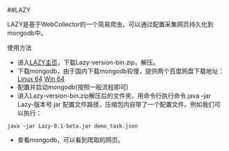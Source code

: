 ##LAZY

LAZY是基于WebCollector的一个简易爬虫，可以通过配置采集网页持久化到mongodb中。

使用方法

+ 进入[LAZY主页](https://github.com/CrawlScript/WebCollector)，下载Lazy-version-bin.zip，解压。
+ 下载mongodb，由于国内下载mongodb较慢，提供两个百度网盘下载地址：[Linux 64](http://pan.baidu.com/s/1qXwiEtQ) [Win 64](http://pan.baidu.com/s/1o7sOWcE)
+ 配置并启动mongodb(按照一般流程即可)
+ 进入Lazy-version-bin.zip解压后的文件夹，用命令行执行命令 java -jar Lazy-版本号.jar 配置文件路径，压缩包内自带了一个配置文件。例如我们可以执行：

```
java -jar Lazy-0.1-beta.jar demo_task.json
```

+ 查看mongodb，可以看到爬取的网页。